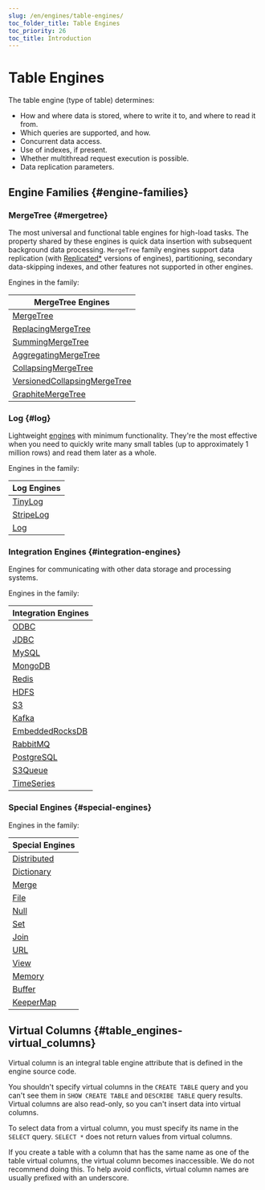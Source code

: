 ```yaml
---
slug: /en/engines/table-engines/
toc_folder_title: Table Engines
toc_priority: 26
toc_title: Introduction
---
```


# Table Engines

The table engine (type of table) determines:

- How and where data is stored, where to write it to, and where to read it from.
- Which queries are supported, and how.
- Concurrent data access.
- Use of indexes, if present.
- Whether multithread request execution is possible.
- Data replication parameters.

## Engine Families {#engine-families}

### MergeTree {#mergetree}

The most universal and functional table engines for high-load tasks. The property shared by these engines is quick data insertion with subsequent background data processing. `MergeTree` family engines support data replication (with [Replicated\*](../../engines/table-engines/mergetree-family/replication.md#table_engines-replication) versions of engines), partitioning, secondary data-skipping indexes, and other features not supported in other engines.

Engines in the family:

| MergeTree Engines                                                                                                                         |
|-------------------------------------------------------------------------------------------------------------------------------------------|
| [MergeTree](../../engines/table-engines/mergetree-family/mergetree.md#mergetree)                                                          |
| [ReplacingMergeTree](../../engines/table-engines/mergetree-family/replacingmergetree.md#replacingmergetree)                               |
| [SummingMergeTree](../../engines/table-engines/mergetree-family/summingmergetree.md#summingmergetree)                                     |
| [AggregatingMergeTree](../../engines/table-engines/mergetree-family/aggregatingmergetree.md#aggregatingmergetree)                         |
| [CollapsingMergeTree](../../engines/table-engines/mergetree-family/collapsingmergetree.md#table_engine-collapsingmergetree)               |
| [VersionedCollapsingMergeTree](../../engines/table-engines/mergetree-family/versionedcollapsingmergetree.md#versionedcollapsingmergetree) |
| [GraphiteMergeTree](../../engines/table-engines/mergetree-family/graphitemergetree.md#graphitemergetree)                                  |

### Log {#log}

Lightweight [engines](../../engines/table-engines/log-family/index.md) with minimum functionality. They're the most effective when you need to quickly write many small tables (up to approximately 1 million rows) and read them later as a whole.

Engines in the family:

| Log Engines                                                                |
|----------------------------------------------------------------------------|
| [TinyLog](../../engines/table-engines/log-family/tinylog.md#tinylog)       |
| [StripeLog](../../engines/table-engines/log-family/stripelog.md#stripelog) |
| [Log](../../engines/table-engines/log-family/log.md#log)                   |

### Integration Engines {#integration-engines}

Engines for communicating with other data storage and processing systems.

Engines in the family:

| Integration Engines                                                             |
|---------------------------------------------------------------------------------|
| [ODBC](../../engines/table-engines/integrations/odbc.md)                        |
| [JDBC](../../engines/table-engines/integrations/jdbc.md)                        |
| [MySQL](../../engines/table-engines/integrations/mysql.md)                      |
| [MongoDB](../../engines/table-engines/integrations/mongodb.md)                  |
| [Redis](../../engines/table-engines/integrations/redis.md)                      |
| [HDFS](../../engines/table-engines/integrations/hdfs.md)                        |
| [S3](../../engines/table-engines/integrations/s3.md)                            |
| [Kafka](../../engines/table-engines/integrations/kafka.md)                      |
| [EmbeddedRocksDB](../../engines/table-engines/integrations/embedded-rocksdb.md) |
| [RabbitMQ](../../engines/table-engines/integrations/rabbitmq.md)                |
| [PostgreSQL](../../engines/table-engines/integrations/postgresql.md)            |
| [S3Queue](../../engines/table-engines/integrations/s3queue.md)                  |
| [TimeSeries](../../engines/table-engines/integrations/time-series.md)           |

### Special Engines {#special-engines}

Engines in the family:

| Special Engines                                                               |
|-------------------------------------------------------------------------------|
| [Distributed](../../engines/table-engines/special/distributed.md#distributed) |
| [Dictionary](../../engines/table-engines/special/dictionary.md#dictionary)    |
| [Merge](../../engines/table-engines/special/merge.md#merge)                   |
| [File](../../engines/table-engines/special/file.md#file)                      |
| [Null](../../engines/table-engines/special/null.md#null)                      |
| [Set](../../engines/table-engines/special/set.md#set)                         |
| [Join](../../engines/table-engines/special/join.md#join)                      |
| [URL](../../engines/table-engines/special/url.md#table_engines-url)           |
| [View](../../engines/table-engines/special/view.md#table_engines-view)        |
| [Memory](../../engines/table-engines/special/memory.md#memory)                |
| [Buffer](../../engines/table-engines/special/buffer.md#buffer)                |
| [KeeperMap](../../engines/table-engines/special/keepermap.md)                 |

## Virtual Columns {#table_engines-virtual_columns}

Virtual column is an integral table engine attribute that is defined in the engine source code.

You shouldn't specify virtual columns in the `CREATE TABLE` query and you can't see them in `SHOW CREATE TABLE` and `DESCRIBE TABLE` query results. Virtual columns are also read-only, so you can't insert data into virtual columns.

To select data from a virtual column, you must specify its name in the `SELECT` query. `SELECT *` does not return values from virtual columns.

If you create a table with a column that has the same name as one of the table virtual columns, the virtual column becomes inaccessible. We do not recommend doing this. To help avoid conflicts, virtual column names are usually prefixed with an underscore.
